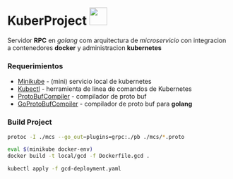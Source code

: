 # KuberProject  <img style="display:inline-block" width="40" heigth="40" src="https://png.icons8.com/ios/50/000000/developer.png">

Servidor **RPC** en *golang* com arquitectura de *microservicio* con integracion a contenedores **docker** y administracion **kubernetes**

### Requerimientos 
* [Minikube](https://github.com/kubernetes/minikube) - (mini) servicio local de kubernetes 
* [Kubectl](https://kubernetes.io/docs/tasks/tools/install-kubectl/) - herramienta de línea de comandos de Kubernetes 
* [ProtoBufCompiler](https://github.com/google/protobuf) - compilador de proto buf
* [GoProtoBufCompiler](https://github.com/golang/protobuf) - compilador de proto buf para **golang**


### Build Project
```sh
protoc -I ./mcs --go_out=plugins=grpc:./pb ./mcs/*.proto

eval $(minikube docker-env)
docker build -t local/gcd -f Dockerfile.gcd .

kubectl apply -f gcd-deployment.yaml
```
